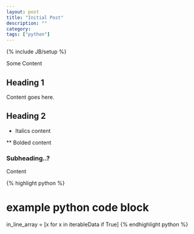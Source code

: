 ```yaml
---
layout: post
title: "Initial Post"
description: ""
category: 
tags: ["python"]
---
```

{% include JB/setup %}

Some Content

## Heading 1
Content goes here.

## Heading 2

* Italics content

** Bolded content

### Subheading..?
Content

{% highlight python %}
# example python code block
in_line_array = [x for x in iterableData if True]
{% endhighlight python %}